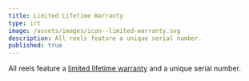 ```yaml
---
title: Limited Lifetime Warranty
type: irt
image: /assets/images/icon--limited-warranty.svg
description: All reels feature a unique serial number.
published: true
---
```


All reels feature a [limited lifetime warranty](/info/support/warranty/) and a unique serial number.
